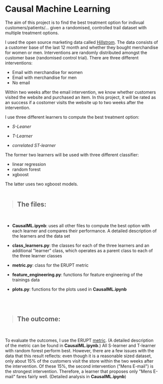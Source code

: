 <h1>Causal Machine Learning</h1> 

The aim of this project is to find the best treatment option for indivual customers/patients/... given a randomised, controlled trail dataset with multiple treatment options.

I used the open source marketing data called [Hillstrom](https://blog.minethatdata.com/2008/03/minethatdata-e-mail-analytics-and-data.html). The data consists of a customer base of the last 12 month and whether they bought merchandise for women or men. Interventions are randomly distributed amongst the customer base (randomised control trial). There are three different interventions:

- Email with merchandise for women
- Email with merchandise for men
- No email

Within two weeks after the email intervention, we know whether customers visited the website and purchased an item. In this project, it will be rated as an success if a costomer visits the website up to two weeks after the intervention.

I use three different learners to compute the best treatment option: 

* _S-Leaner_

* _T-Learner_

* _correlated ST-learner_ 

The former two learners will be used with three different classifier:

- linear regression 
- random forest
-  xgboost

The latter uses two xgboost models.
<br>
<br>
> ## The files:
<br>

* __CausalML.ipynb__: uses all other files to compute the best option with each learner and compares their performance. A detailed description of the learners and the data set

* __class_learners.py__: the classes for each of the three learners and an additional "learner" class, which operates as a parent class to each of the three learner classes

* __metric.py__: class for the ERUPT metric

* __feature_engineering.py__: functions for feature engineering of the trainings data

* __plots.py__: functions for the plots used in __CausalML.ipynb__

<br>
<br>

>  ## The outcome:

<br>

To evaluate the outcomes, I use the ERUPT [metric](https://medium.com/building-ibotta/erupt-expected-response-under-proposed-treatments-ff7dd45c84b4). (A detailed description of the metric can be found in **CausalML.ipynb**.) All S-learner and T-learner with random forest perform best. However, there are a few issues with the data that this result reflects: even though it is a reasonable sized dataset, only about 15% of the customers visit the store within the two weeks after the intervention. Of these 15%, the second intervention ("Mens E-mail") is the strongest intervention. Therefore, a learner that proposes only "Mens E-mail" fares fairly well. (Detailed analysis in **CausalML.ipynb**)
